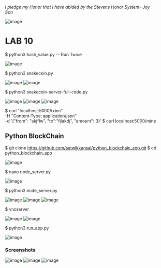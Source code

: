 *I pledge my Honor that I have abided by the Stevens Honor System- Joy Son*

![image](https://user-images.githubusercontent.com/98338109/230747106-a5979cb8-3e0a-475d-83ec-99f47c52a735.png)

# LAB 10 

$ python3 hash_value.py -- Run Twice

![image](https://user-images.githubusercontent.com/98338109/234388257-d8aa9034-ce25-40d2-baec-56f8e26e828b.png)

$ python3 snakecoin.py

![image](https://user-images.githubusercontent.com/98338109/234388395-6d7198fe-6cee-4a6a-afae-cb46ce734f5b.png)
![image](https://user-images.githubusercontent.com/98338109/234388455-2ac59dd8-4016-4c12-a7e2-860502db9736.png)

$ python3 snakecoin-server-full-code.py

![image](https://user-images.githubusercontent.com/98338109/234388679-21718bf2-0cf3-4518-b29e-49c9018b152b.png)
![image](https://user-images.githubusercontent.com/98338109/234388634-161c1446-9530-44a2-9db0-58009e6f6fcb.png)
![image](https://user-images.githubusercontent.com/98338109/234388800-130e2dc6-30f8-444f-a9b3-1dc31f69752f.png)

$ curl "localhost:5000/txion" \
     -H "Content-Type: application/json" \
     -d '{"from": "akjflw", "to":"fjlakdj", "amount": 3}'
$ curl localhost:5000/mine

## Python BlockChain
$ git clone https://github.com/satwikkansal/python_blockchain_app.git
$ cd python_blockchain_app

![image](https://user-images.githubusercontent.com/98338109/234378433-89d586df-2281-458b-8b60-5f6498e13cf8.png)

$ nano node_server.py

![image](https://user-images.githubusercontent.com/98338109/234382729-3cb18f24-e5ca-4de3-a434-ebf96c1747c3.png)

$ python3 node_server.py

![image](https://user-images.githubusercontent.com/98338109/234380551-225adb66-89f6-4f4a-9515-13b86f748c60.png)
![image](https://user-images.githubusercontent.com/98338109/234380635-f884ccfe-eecf-498f-97e5-13fbc7a9fefc.png)
![image](https://user-images.githubusercontent.com/98338109/234397820-3cbd7769-8be0-4e3b-9b4a-72a1462ef31b.png)

$ vncserver

![image](https://user-images.githubusercontent.com/98338109/234385568-bab24f9b-9e49-4e08-9052-89714442f2c3.png)
![image](https://user-images.githubusercontent.com/98338109/234386430-0f6c3fb7-fb37-4656-9df9-f64903cab133.png)

$ python3 run_app.py

![image](https://user-images.githubusercontent.com/98338109/234397859-d53c0b86-7dc0-4581-96d7-ed0ccf2767d0.png)

### Screenshots

![image](https://user-images.githubusercontent.com/98338109/234397661-0da0ea70-d431-481a-8b0e-50d00aad6eac.png)
![image](https://user-images.githubusercontent.com/98338109/234397712-8c8c1e32-5351-4c48-a38a-46e6e6a603e5.png)
![image](https://user-images.githubusercontent.com/98338109/234397768-f520b731-b294-426c-b9e6-5dbe7c55465d.png)


